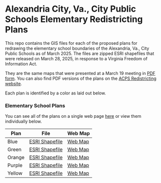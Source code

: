 # Alexandria City, Va., City Public Schools Elementary Redistricting Plans

This repo contains the GIS files for each of the proposed plans for redrawing the elementary school boundaries of the Alexandria, Va., City Public Schools as of March 2025. The files are zipped ESRI shapefiles that were released on March 28, 2025, in response to a Virginia Freedom of Information Act. 

They are the same maps that were presented at a March 19 meeting in [PDF form](https://resources.finalsite.net/images/v1742431589/acpsk12vaus/tsqy7s6fjsmd3zq4epnz/RedistrictingAdvisoryCommitteeMeeting31925.pdf). You can also find PDF versions of the plans on the [ACPS Redistricting website](https://www.acps.k12.va.us/school-board/acps-redistricting).

Each plan is identified by a color as laid out below. 

### Elementary School Plans

You can see all of the plans on a single web page [here](https://chadday.github.io/acps_redistricting/) or view them individually below.

| Plan    | File | Web Map |
| -------- | ------- | ------- |
| Blue | [ESRI Shapefile](/elementary_plans/Blue_Plan.zip) | [Web Map](https://chadday.github.io/acps_redistricting/maps/elementary/Blue_Plan.html) |
| Green | [ESRI Shapefile](/elementary_plans/Green_Plan.zip)  | [Web Map](https://chadday.github.io/acps_redistricting/maps/elementary/Green_Plan.html) |
| Orange    | [ESRI Shapefile](/elementary_plans/Orange_Plan.zip)  | [Web Map](https://chadday.github.io/acps_redistricting/maps/elementary/Orange_Plan.html) |
| Purple    | [ESRI Shapefile](/elementary_plans/Purple_Plan.zip)  | [Web Map](https://chadday.github.io/acps_redistricting/maps/elementary/Purple_Plan.html) |
| Yellow   | [ESRI Shapefile](/elementary_plans/Yellow_Plan.zip)  | [Web Map](https://chadday.github.io/acps_redistricting/maps/elementary/Yellow_Plan.html) |

